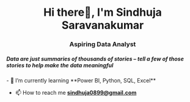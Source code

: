 <h1 align="center">Hi there👋, I'm Sindhuja Saravanakumar</h1>
<h3 align="center">Aspiring Data Analyst</h3>
<h5 aligh="center">Data are just summaries of thousands of stories – tell a few of those stories to help make the data meaningful</h5>
- 🌱 I’m currently learning **Power BI, Python, SQL, Excel**

- 📫 How to reach me **sindhuja0899@gmail.com**

